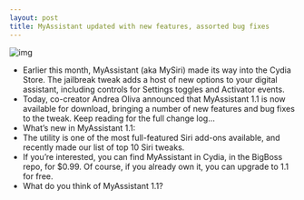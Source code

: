 ```yaml
---
layout: post
title: MyAssistant updated with new features, assorted bug fixes
---
```

![img](http://media.idownloadblog.com/wp-content/uploads/2012/02/myassistant.jpg)
* Earlier this month, MyAssistant (aka MySiri) made its way into the Cydia Store. The jailbreak tweak adds a host of new options to your digital assistant, including controls for Settings toggles and Activator events.
* Today, co-creator Andrea Oliva announced that MyAssistant 1.1 is now available for download, bringing a number of new features and bug fixes to the tweak. Keep reading for the full change log…
* What’s new in MyAssistant 1.1:
* The utility is one of the most full-featured Siri add-ons available, and recently made our list of top 10 Siri tweaks.
* If you’re interested, you can find MyAssistant in Cydia, in the BigBoss repo, for $0.99. Of course, if you already own it, you can upgrade to 1.1 for free.
* What do you think of MyAssistant 1.1?

